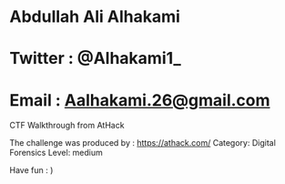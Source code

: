 # Abdullah Ali Alhakami
# Twitter : @Alhakami1_
# Email : Aalhakami.26@gmail.com

CTF Walkthrough from AtHack 

The challenge was produced by : https://athack.com/
Category: Digital Forensics
Level: medium 

Have fun : ) 
